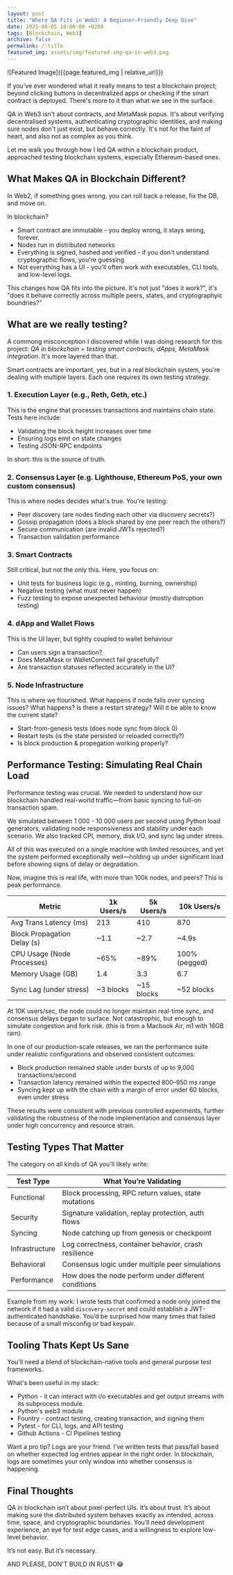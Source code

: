 ```yaml
---
layout: post
title: "Where QA Fits in Web3: A Beginner-Friendly Deep Dive"
date: 2025-08-05 10:00:00 +0200
tags: [Blockchain, Web3]
archive: false
permalink: /:title
featured_img: assets/img/featured-img-qa-in-web3.png
---
```


![Featured Image]({{page.featured_img | relative_url}})

If you've ever wondered what it really means to test a blockchain project; beyond clicking buttons in decentralized apps or checking if the smart contract is deployed. There's more to it than what we see in the surface.

QA in Web3 isn't about contracts, and MetaMask popus. It's about verifying decentralised systems, authenticating cryptographic identities, and making sure nodes don't just exist, but behave correctly. It's not for the faint of heart, and also not as complex as you think.

Let me walk you through how I led QA within a blockchain product, approached testing blockchain systems, especially Ethereum-based ones.

## What Makes QA in Blockchain Different?

In Web2, if something goes wrong, you can roll back a release, fix the DB, and move on.

In blockchain?

- Smart contract are immutable - you deploy wrong, it stays wrong, forever.
- Nodes run in distributed networks
- Everything is signed, hashed and verified - if you don't understand cryptographic flows, you're guessing
- Not everything has a UI - you’ll often work with executables, CLI tools, and low-level logs.

This changes how QA fits into the picture. It's not just "does it work?", it's "does it behave correctly across multiple peers, states, and cryptographyic boundries?"

## What are we really testing?

A commong misconception I discovered while I was doing research for this project: _QA in blockchain = testing smart contracts, dApps, MetaMask integration_. It's more layered than that.

Smart contracts are important, yes, but in a real blockchain system, you're dealing with multiple layers. Each one requires its own testing strategy.

### 1. Execution Layer (e.g., Reth, Geth, etc.)

This is the engine that processes transactions and maintains chain state. Tests here include:

- Validating the block height increases over time
- Ensuring logs emit on state changes
- Testing JSON-RPC endpoints

In short: this is the source of truth.

### 2. Consensus Layer (e.g. Lighthouse, Ethereum PoS, your own custom consensus)

This is where nodes decides what's true. You're testing:

- Peer discovery (are nodes finding each other via discovery secrets?)
- Gossip propagation (does a block shared by one peer reach the others?)
- Secure communication (are invalid JWTs rejected?)
- Transaction validation performance

### 3. Smart Contracts

Still critical, but not the only this. Here, you focus on:

- Unit tests for business logic (e.g., minting, burning, ownership)
- Negative testing (what must never happen)
- Fuzz testing to expose unexpected behaviour (mostly distruption testing)

### 4. dApp and Wallet Flows

This is the UI layer, but tightly coupled to wallet behaviour

- Can users sign a transaction?
- Does MetaMask or WalletConnect fail gracefully?
- Are transaction statuses reflected accurately in the UI?

### 5. Node Infrastructure

This is where we flourished. What happens if node falls over syncing issues? What happens? Is there a restart strategy? Will it be able to know the current state?

- Start-from-genesis tests (does node sync from block 0)
- Restart tests (is the state persisted or reloaded correctly?)
- Is block production & propegation working properly?

## Performance Testing: Simulating Real Chain Load

Performance testing was crucial. We needed to understand how our blockchain handled real-world traffic—from basic syncing to full-on transaction spam.

We simulated between 1 000 - 10 000 users per second using Python load generators, validating node responsiveness and stability under each scenario. We also tracked CPI, memory, disk I/O, and sync lag under stress.

All of this was executed on a single machine with limited resources, and yet the system performed exceptionally well—holding up under significant load before showing signs of delay or degradation.

Now, imagine this is real life, with more than 100k nodes, and peers? This is peak performance.

| Metric                      | 1k Users/s | 5k Users/s | 10k Users/s   |
| --------------------------- | ---------- | ---------- | ------------- |
| Avg Trans Latency (ms)      | 213        | 410        | 870           |
| Block Propagation Delay (s) | ~1.1       | ~2.7       | ~4.9s         |
| CPU Usage (Node Processes)  | ~65%       | ~89%       | 100% (pegged) |
| Memory Usage (GB)           | 1.4        | 3.3        | 6.7           |
| Sync Lag (under stress)     | ~3 blocks  | ~15 blocks | ~52 blocks    |

At 10K users/sec, the node could no longer maintain real-time sync, and consensus delays began to surface. Not catastrophic, but enough to simulate congestion and fork risk. (this is from a Macbook Air, m1 with 16GB ram).

In one of our production-scale releases, we ran the performance suite under realistic configurations and observed consistent outcomes:

- Block production remained stable under bursts of up to 9,000 transactions/second
- Transaction latency remained within the expected 800–950 ms range
- Syncing kept up with the chain with a margin of error under 60 blocks, even under stress

These results were consistent with previous controlled experiments, further validating the robustness of the node implementation and consensus layer under high concurrency and resource strain.

## Testing Types That Matter

The category on all kinds of QA you'll likely write:

| Test Type      | What You’re Validating                                |
| -------------- | ----------------------------------------------------- |
| Functional     | Block processing, RPC return values, state mutations  |
| Security       | Signature validation, replay protection, auth flows   |
| Syncing        | Node catching up from genesis or checkpoint           |
| Infrastructure | Log correctness, container behavior, crash resilience |
| Behavioral     | Consensus logic under multiple peer simulations       |
| Performance    | How does the node perform under different conditions  |

Example from my work: I wrote tests that confirmed a node only joined the network if it had a valid `discovery-secret` and could establish a JWT-authenticated handshake. You’d be surprised how many times that failed because of a small misconfig or bad keypair.

## Tooling Thats Kept Us Sane

You'll need a blend of blockchain-native tools and general purpose test frameworks.

What's been useful in my stack:

- Python - it can interact with i/o executables and get output streams with its subprocess module.
- Python's web3 module
- Fountry - contract testing, creating transaction, and signing them
- Pytest - for CLI, logs, and API testing
- Github Actions - CI Pipelines testing

Want a pro tip? Logs are your friend. I’ve written tests that pass/fail based on whether expected log entries appear in the right order. In blockchain, logs are sometimes your only window into whether consensus is happening.

## Final Thoughts

QA in blockchain isn’t about pixel-perfect UIs. It’s about trust. It’s about making sure the distributed system behaves exactly as intended, across time, space, and cryptographic boundaries. You’ll need development experience, an eye for test edge cases, and a willingness to explore low-level behavior.

It’s not easy. But it’s necessary. 

AND PLEASE, DON'T BUILD IN RUST! 😂
